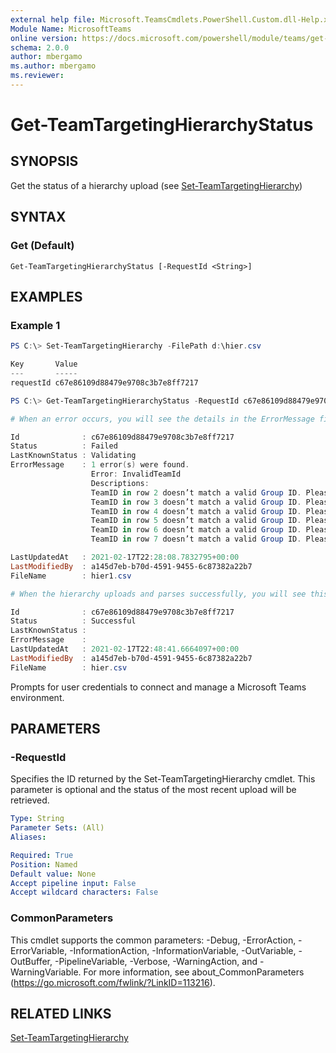 ```yaml
---
external help file: Microsoft.TeamsCmdlets.PowerShell.Custom.dll-Help.xml
Module Name: MicrosoftTeams
online version: https://docs.microsoft.com/powershell/module/teams/get-teamtargetinghierarchystatus
schema: 2.0.0
author: mbergamo
ms.author: mbergamo
ms.reviewer:
---
```

# Get-TeamTargetingHierarchyStatus

## SYNOPSIS

Get the status of a hierarchy upload (see [Set-TeamTargetingHierarchy](https://docs.microsoft.com/powershell/module/teams/set-teamtargetinghierarchy))

## SYNTAX

### Get (Default)
```
Get-TeamTargetingHierarchyStatus [-RequestId <String>]
```

## EXAMPLES

### Example 1
```powershell
PS C:\> Set-TeamTargetingHierarchy -FilePath d:\hier.csv

Key       Value
---       -----
requestId c67e86109d88479e9708c3b7e8ff7217

PS C:\> Get-TeamTargetingHierarchyStatus -RequestId c67e86109d88479e9708c3b7e8ff7217

# When an error occurs, you will see the details in the ErrorMessage field.

Id              : c67e86109d88479e9708c3b7e8ff7217
Status          : Failed
LastKnownStatus : Validating
ErrorMessage    : 1 error(s) were found.
                  Error: InvalidTeamId
                  Descriptions:
                  TeamID in row 2 doesn’t match a valid Group ID. Please view our documentation to learn how to get the proper Group ID for each team.
                  TeamID in row 3 doesn’t match a valid Group ID. Please view our documentation to learn how to get the proper Group ID for each team.
                  TeamID in row 4 doesn’t match a valid Group ID. Please view our documentation to learn how to get the proper Group ID for each team.
                  TeamID in row 5 doesn’t match a valid Group ID. Please view our documentation to learn how to get the proper Group ID for each team.
                  TeamID in row 6 doesn’t match a valid Group ID. Please view our documentation to learn how to get the proper Group ID for each team.
                  TeamID in row 7 doesn’t match a valid Group ID. Please view our documentation to learn how to get the proper Group ID for each team.

LastUpdatedAt   : 2021-02-17T22:28:08.7832795+00:00
LastModifiedBy  : a145d7eb-b70d-4591-9455-6c87382a22b7
FileName        : hier1.csv

# When the hierarchy uploads and parses successfully, you will see this status.

Id              : c67e86109d88479e9708c3b7e8ff7217
Status          : Successful
LastKnownStatus :
ErrorMessage    :
LastUpdatedAt   : 2021-02-17T22:48:41.6664097+00:00
LastModifiedBy  : a145d7eb-b70d-4591-9455-6c87382a22b7
FileName        : hier.csv
```

Prompts for user credentials to connect and manage a Microsoft Teams environment.

## PARAMETERS

### -RequestId
Specifies the ID returned by the Set-TeamTargetingHierarchy cmdlet. This parameter is optional and the status of the most recent upload will be retrieved.

```yaml
Type: String
Parameter Sets: (All)
Aliases:

Required: True
Position: Named
Default value: None
Accept pipeline input: False
Accept wildcard characters: False
```
### CommonParameters
This cmdlet supports the common parameters: -Debug, -ErrorAction, -ErrorVariable, -InformationAction, -InformationVariable, -OutVariable, -OutBuffer, -PipelineVariable, -Verbose, -WarningAction, and -WarningVariable.
For more information, see about_CommonParameters (https://go.microsoft.com/fwlink/?LinkID=113216).

## RELATED LINKS

[Set-TeamTargetingHierarchy](https://docs.microsoft.com/powershell/module/teams/set-teamtargetinghierarchy)
